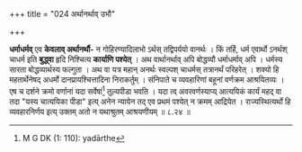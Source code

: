 +++
title = "024 अर्थानर्थाव् उभौ"

+++


**धर्माधर्मव्** एव **केवलाव् अर्थानर्थौ-** न गोहिरण्यादिलाभो ऽर्थस् तद्विपर्ययो वानर्थः । किं तर्हि, धर्म एवार्थो ऽनर्थश् चाधर्म इति **बुद्ध्वा** हृदि निश्चित्य **कार्याणि पश्येत्** । अथ वार्थानर्थाव् अपि बोद्धव्यौ धर्माधर्माव् अपि । धर्मस्य सारता बोद्धव्यार्थस्य फल्गुता । अथ वा यत्र महान् अनर्थः स्वल्पश् चाधर्मस् तत्रानर्थं परिहरेत् । शक्यो हि महतार्थेनेषद् अधर्मो दानप्रायश्चित्तादिना निराकर्तुम् । संनिपाते च व्यवहारिणां बहूनां वर्णक्रम आश्रयितव्यः । एष च दर्शने क्रमो वर्णानां यदा सर्वेषां[^१०६] तुल्यपीडा भवति । यदा त्व् अवरवर्णस्याप्य् आत्ययिकं कार्यं महद् वा तदा "यस्य चात्ययिका पीडा" इत्य् अनेन न्यायेन तद् एव प्रथमं पश्येत् न क्रमम् आद्रियेत । राज्यस्थित्यर्थो हि व्यवहारनिर्णय इत्य् उक्तम् अतो न यथाश्रुतम् आश्रयणीयम् ॥ ८.२४ ॥


[^१०६]:
     M G DK (1: 110): yadārthe